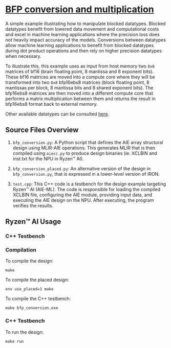 <!---//===- README.md --------------------------*- Markdown -*-===//
//
// This file is licensed under the Apache License v2.0 with LLVM Exceptions.
// See https://llvm.org/LICENSE.txt for license information.
// SPDX-License-Identifier: Apache-2.0 WITH LLVM-exception
//
// Copyright (C) 2022, Advanced Micro Devices, Inc.
// 
//===----------------------------------------------------------------------===//-->

# <ins>BFP conversion and multiplication</ins>

A simple example illustrating how to manipulate blocked datatypes. Blocked datatypes benefit from lowered data movement and computational costs and excel in machine learning applications where the precision loss does not heavily impact accuracy of the models. Conversions between datatypes allow machine learning applications to benefit from blocked datatypes during dot product operations and then rely on higher precision datatypes when necessary.

To illustrate this, this example uses as input from host memory two `8x8` matrices of bf16 (brain floating point, 8 mantissa and 8 exponent bits). These bf16 matrices are moved into a compute core where they will be transformed into two `8x8` bfp16ebs8 matrices (block floating point, 8 mantissas per block, 8 mantissa bits and 8 shared exponent bits). The bfp16ebs8 matrices are then moved into a different compute core that performs a matrix multiplication between them and returns the result in bfp16ebs8 format back to external memory.

Other available datatypes can be consulted [here](https://xilinx.github.io/aie_api/group__group__basic__types.html). 

## Source Files Overview

1. `bfp_conversion.py`: A Python script that defines the AIE array structural design using MLIR-AIE operations. This generates MLIR that is then compiled using `aiecc.py` to produce design binaries (ie. XCLBIN and inst.txt for the NPU in Ryzen™ AI). 

1. `bfp_conversion_placed.py`: An alternative version of the design in `bfp_conversion.py`, that is expressed in a lower-level version of IRON.

1. `test.cpp`: This C++ code is a testbench for the design example targeting Ryzen™ AI (AIE-ML). The code is responsible for loading the compiled XCLBIN file, configuring the AIE module, providing input data, and executing the AIE design on the NPU. After executing, the program verifies the results.

## Ryzen™ AI Usage

### C++ Testbench

### Compilation

To compile the design:
```shell
make
```

To compile the placed design:
```shell
env use_placed=1 make
```

To compile the C++ testbench:
```shell
make bfp_conversion.exe
```

### C++ Testbench

To run the design:

```shell
make run
```


